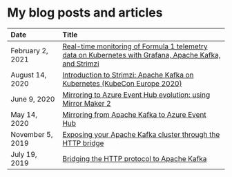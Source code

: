 # My blog posts and articles

| Date          | Title |
|:--------------|:------|
| February 2, 2021 | [Real-time monitoring of Formula 1 telemetry data on Kubernetes with Grafana, Apache Kafka, and Strimzi](https://grafana.com/blog/2021/02/02/real-time-monitoring-of-formula-1-telemetry-data-on-kubernetes-with-grafana-apache-kafka-and-strimzi/) |
| August 14, 2020 | [Introduction to Strimzi: Apache Kafka on Kubernetes (KubeCon Europe 2020)](https://developers.redhat.com/blog/2020/08/14/introduction-to-strimzi-apache-kafka-on-kubernetes-kubecon-europe-2020/) |
| June 9, 2020 | [Mirroring to Azure Event Hub evolution: using Mirror Maker 2](https://strimzi.io/blog/2020/06/09/mirror-maker-2-eventhub/) |
| May 14, 2020 | [Mirroring from Apache Kafka to Azure Event Hub](https://strimzi.io/blog/2020/05/14/mirror-kafka-eventhub/) |
| November 5, 2019 | [Exposing your Apache Kafka cluster through the HTTP bridge](https://strimzi.io/blog/2019/11/05/exposing-http-bridge/) |
| July 19, 2019 | [Bridging the HTTP protocol to Apache Kafka](https://strimzi.io/blog/2019/07/19/http-bridge-intro/) |